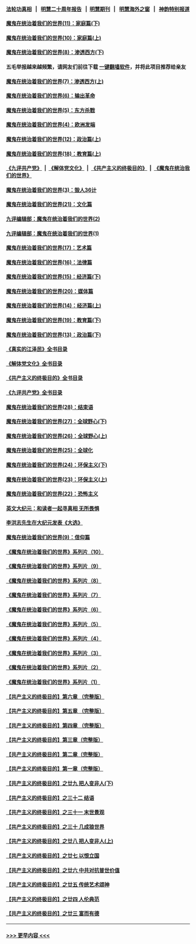 #### [法轮功真相](https://github.com/gfw-breaker/truth/blob/master/README.md?t=0) &nbsp;&nbsp;|&nbsp;&nbsp; [明慧二十周年报告](https://github.com/gfw-breaker/mh-reports/blob/master/README.md?t=0) &nbsp;&nbsp;|&nbsp;&nbsp;[明慧期刊](https://github.com/gfw-breaker/mh-qikan) &nbsp;&nbsp;|&nbsp;&nbsp; [明慧海外之窗](https://github.com/gfw-breaker/mh-news/blob/master/README.md?t=0) &nbsp;&nbsp;|&nbsp;&nbsp; [神韵特别报道](https://github.com/gfw-breaker/mh-news/blob/master/shenyun.md?t=0)
#### [魔鬼在统治着我们的世界(11)：家庭篇(下)](../pages/nsc422/n10440961.md?t=12041350) 
#### [魔鬼在统治着我们的世界(10)：家庭篇(上)](../pages/nsc422/n10435448.md?t=12041350) 
#### [魔鬼在统治着我们的世界(8)：渗透西方(下)](../pages/nsc422/n10429603.md?t=12041350) 
#### 五毛举报越来越频繁，请网友们前往下载 [一键翻墙软件](https://github.com/gfw-breaker/ssr-accounts)，并将此项目推荐给亲友
#### [魔鬼在统治着我们的世界(7)：渗透西方(上)](../pages/nsc422/n10426013.md?t=12041350) 
#### [魔鬼在统治着我们的世界(6)：输出革命](../pages/nsc422/n10421536.md?t=12041350) 
#### [魔鬼在统治着我们的世界(5)：东方杀戮](../pages/nsc422/n10417707.md?t=12041350) 
#### [魔鬼在统治着我们的世界(4)：欧洲发端](../pages/nsc422/n10414890.md?t=12041350) 
#### [魔鬼在统治着我们的世界(12)：政治篇(上)](../pages/nsc422/n10444576.md?t=12041350) 
#### [魔鬼在统治着我们的世界(18)：教育篇(上)](../pages/nsc422/n10526970.md?t=12041350) 
#### [《九评共产党》](https://github.com/begood0513/9ping.md/blob/master/README.md) &nbsp;|&nbsp; [《解体党文化》](../../../../jtdwh.md/blob/master/README.md)  &nbsp;|&nbsp; [《共产主义的终极目的》](../../../../gczydzjmd.md/blob/master/README.md) &nbsp;|&nbsp; [《魔鬼在统治我们的世界》](../../../../mgztzwmdsj.md/blob/master/README.md) 
#### [魔鬼在统治着我们的世界(3)：毁人36计](../pages/nsc422/n10411583.md?t=12041350) 
#### [魔鬼在统治着我们的世界(21)：文化篇](../pages/nsc422/n10597706.md?t=12041350) 
#### [九评编辑部：魔鬼在统治着我们的世界(2)](../pages/nsc422/n10410036.md?t=12041350) 
#### [九评编辑部：魔鬼在统治着我们的世界(1)](../pages/nsc422/n10406825.md?t=12041350) 
#### [魔鬼在统治着我们的世界(17)：艺术篇](../pages/nsc422/n10499093.md?t=12041350) 
#### [魔鬼在统治着我们的世界(16)：法律篇](../pages/nsc422/n10485969.md?t=12041350) 
#### [魔鬼在统治着我们的世界(15)：经济篇(下)](../pages/nsc422/n10469975.md?t=12041350) 
#### [魔鬼在统治着我们的世界(20)：媒体篇](../pages/nsc422/n10586579.md?t=12041350) 
#### [魔鬼在统治着我们的世界(14)：经济篇(上)](../pages/nsc422/n10457370.md?t=12041350) 
#### [魔鬼在统治着我们的世界(19)：教育篇(下)](../pages/nsc422/n10564808.md?t=12041350) 
#### [魔鬼在统治着我们的世界(13)：政治篇(下)](../pages/nsc422/n10448270.md?t=12041350) 
#### [《真实的江泽民》全书目录](../pages/nsc422/n13721399.md?t=12041350) 
#### [《解体党文化》全书目录](../pages/nsc422/n13721157.md?t=12041350) 
#### [《共产主义的终极目的》全书目录](../pages/nsc422/n13721048.md?t=12041350) 
#### [《九评共产党》全书目录](../pages/nsc422/n13708085.md?t=12041350) 
#### [魔鬼在统治着我们的世界(28)：结束语](../pages/nsc422/n10936246.md?t=12041350) 
#### [魔鬼在统治着我们的世界(27)：全球野心(下)](../pages/nsc422/n10928319.md?t=12041350) 
#### [魔鬼在统治着我们的世界(26)：全球野心(上)](../pages/nsc422/n10900318.md?t=12041350) 
#### [魔鬼在统治着我们的世界(25)：全球化](../pages/nsc422/n10788205.md?t=12041350) 
#### [魔鬼在统治着我们的世界(24)：环保主义(下)](../pages/nsc422/n10695307.md?t=12041350) 
#### [魔鬼在统治着我们的世界(23)：环保主义(上)](../pages/nsc422/n10688613.md?t=12041350) 
#### [魔鬼在统治着我们的世界(22)：恐怖主义](../pages/nsc422/n10614727.md?t=12041350) 
#### [英文大纪元：和读者一起寻真相 无所畏惧](../pages/nsc422/n12542027.md?t=12041350) 
#### [李洪志先生在大纪元发表《大选》](../pages/nsc422/n12534746.md?t=12041350) 
#### [魔鬼在统治着我们的世界(9)：信仰篇](../pages/nsc422/n10432159.md?t=12041350) 
#### [《魔鬼在统治着我们的世界》系列片（10）](../pages/nsc422/n12292670.md?t=12041350) 
#### [《魔鬼在统治着我们的世界》系列片（9）](../pages/nsc422/n12290859.md?t=12041350) 
#### [《魔鬼在统治着我们的世界》系列片（8）](../pages/nsc422/n12287445.md?t=12041350) 
#### [《魔鬼在统治着我们的世界》系列片（7）](../pages/nsc422/n12283425.md?t=12041350) 
#### [《魔鬼在统治着我们的世界》系列片（6）](../pages/nsc422/n12282314.md?t=12041350) 
#### [《魔鬼在统治着我们的世界》系列片（5）](../pages/nsc422/n12281419.md?t=12041350) 
#### [《魔鬼在统治着我们的世界》系列片（4）](../pages/nsc422/n12274024.md?t=12041350) 
#### [《魔鬼在统治着我们的世界》系列片（3）](../pages/nsc422/n12271322.md?t=12041350) 
#### [《魔鬼在统治着我们的世界》系列片（2）](../pages/nsc422/n12269049.md?t=12041350) 
#### [《魔鬼在统治着我们的世界》系列片（1）](../pages/nsc422/n12267575.md?t=12041350) 
#### [【共产主义的终极目的】第六章 （完整版）](../pages/nsc422/n11428913.md?t=12041350) 
#### [【共产主义的终极目的】第五章 （完整版）](../pages/nsc422/n11428912.md?t=12041350) 
#### [【共产主义的终极目的】第四章 （完整版）](../pages/nsc422/n11428907.md?t=12041350) 
#### [【共产主义的终极目的】第三章（完整版）](../pages/nsc422/n11428848.md?t=12041350) 
#### [【共产主义的终极目的】第二章（完整版）](../pages/nsc422/n11428831.md?t=12041350) 
#### [【共产主义的终极目的】第一章（完整版）](../pages/nsc422/n11417651.md?t=12041350) 
#### [【共产主义的终极目的】之廿九 把人变非人(下)](../pages/nsc422/n11344140.md?t=12041350) 
#### [【共产主义的终极目的】之三十二 结语](../pages/nsc422/n11360535.md?t=12041350) 
#### [【共产主义的终极目的】之三十一 末世景观](../pages/nsc422/n11351129.md?t=12041350) 
#### [【共产主义的终极目的】之三十 几成狼世界](../pages/nsc422/n11348280.md?t=12041350) 
#### [【共产主义的终极目的】之廿八 把人变非人(上)](../pages/nsc422/n11340492.md?t=12041350) 
#### [【共产主义的终极目的】之廿七 以恨立国](../pages/nsc422/n11336944.md?t=12041350) 
#### [【共产主义的终极目的】之廿六 中共对抗普世价值](../pages/nsc422/n11324785.md?t=12041350) 
#### [【共产主义的终极目的】之廿五 传统艺术颂神](../pages/nsc422/n11296396.md?t=12041350) 
#### [【共产主义的终极目的】之廿四 人伦典范](../pages/nsc422/n11296397.md?t=12041350) 
#### [【共产主义的终极目的】之廿三 富而有德](../pages/nsc422/n11283598.md?t=12041350) 

----
#### [ >>> 更早内容 <<< ](../indexes/nsc422-earlier.md)
